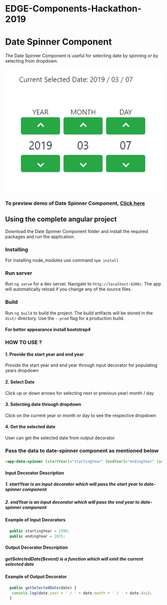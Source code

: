# EDGE-Components-Hackathon-2019
# Date Spinner Component

The Date Spinner Component is useful for selecting date by spinning or by selecting from dropdown.

<p align="center">
  <img width="600" height="400" src="https://github.com/ERS-HCL/EDGE-Components-Hackathon-2019/blob/ERSEDGE022019037/Image/date_spinner_preview.PNG">
</p>

### To preview demo of Date Spinner Component, [Click here](https://date-spinner-component.stackblitz.io/)

## Using the complete angular project
Download the Date Spinner Component folder and install the required packages and run the application.

### Installing

For installing node_modules use command `npm install`

### Run server

Run `ng serve` for a dev server. Navigate to `http://localhost:4200/`. The app will automatically reload if you change any of the source files.

### Build

Run `ng build` to build the project. The build artifacts will be stored in the `dist/` directory. Use the `--prod` flag for a production build.

#### For better appearance install bootstrap4

### HOW TO USE ?

#### 1. Provide the start year and end year
Provide the start year and end year through input decorator for populating years dropdown

#### 2. Select Date
Click up or down arrows for selecting next or previous year/ month / day  

#### 3. Selecting date through dropdown
Click on the current year or month or day to see the respective dropdown

#### 4. Get the selected date
User can get the selected date from output decorator

### Pass the data to date-spinner component as mentioned below

```html
<app-date-spinner [startYear]="startingYear" [endYear]="endingYear" (selectedDate)="getSelectedDate($event)"></app-date-spinner>
```
#### Input Decorator Description

##### 1. startYear is an input decorator which will pass the start year to date-spinner component

##### 2. endYear is an input decorator which will pass the end year to date-spinner component

#### Example of Input Decorators
```typescript
  public startingYear = 1990;
  public endingYear = 2025;
```

#### Output Decorator Description

##### getSelectedDate($event) is a function which will emit the current selected date

#### Example of Output Decorator
```typescript
  public getSelectedDate(date) {
   console.log(date.year + ' / ' + date.month + ' / ' + date.day);
  }
```

